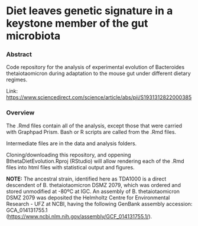 # Diet leaves genetic signature in a keystone member of the gut microbiota

### Abstract
Code repository for the analysis of experimental evolution of Bacteroides thetaiotaomicron during adaptation to the mouse gut under different dietary regimes.  

Link: https://www.sciencedirect.com/science/article/abs/pii/S1931312822000385

### Overview
The .Rmd files contain all of the analysis, except those that were carried with Graphpad Prism. Bash or R scripts are called from the .Rmd files.

Intermediate files are in the data and analysis folders. 

Cloning/downloading this repository, and oppening BthetaDietEvolution.Rproj (RStudio) will allow rendering each of the .Rmd files into html files with statistical output and figures. 

**NOTE:** The ancestral strain, identified here as TDA1000 is a direct descendent of B. thetaiotaomicron DSMZ 2079, which was ordered and stored unmodified at -80ºC at IGC. An assembly of B. thetaiotaomicron DSMZ 2079 was deposited the Helmholtz Centre for Environmental Research - UFZ at NCBI, having the following GenBank assembly accession: GCA_014131755.1 (https://www.ncbi.nlm.nih.gov/assembly/GCF_014131755.1/).

